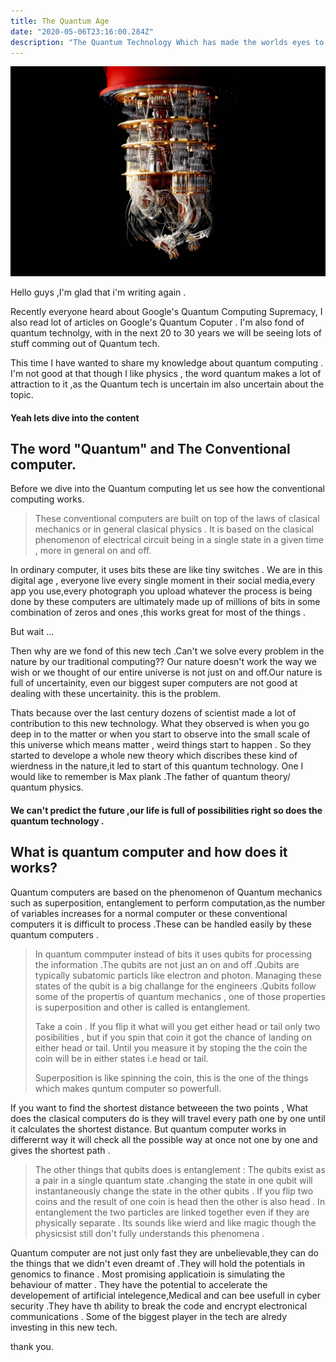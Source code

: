 ```yaml
---
title: The Quantum Age
date: "2020-05-06T23:16:00.284Z"
description: "The Quantum Technology Which has made the worlds eyes to shift towords this new tech."
---
```

![](./quantum-computer.jpg)

Hello guys ,I'm glad that i'm writing again .


Recently everyone heard about Google's Quantum Computing Supremacy,
I also read lot of articles on Google's Quantum Coputer . 
I'm also fond of quantum technolgy, with in the next 20 to 30 years we will be seeing lots of stuff comming out of Quantum tech.


This time I have wanted to share my knowledge about quantum computing .
I'm not good  at that though  I like physics , the word quantum makes a lot of attraction to it ,as the Quantum tech is uncertain im also uncertain about the topic.

#### Yeah lets dive into the content 

## The word "Quantum" and The Conventional computer.


 Before we dive into the Quantum computing let us see how the conventional computing works. 
 >These conventional computers are built on top of the laws of clasical mechanics or in general clasical physics . It is based on the clasical phenomenon of electrical circuit being in a single state in a given time , more in general on and off.
 
  In ordinary computer, it  uses bits these are like tiny switches . We are in this digital age , everyone live every single moment in  their social media,every app you use,every photograph you upload whatever the process is being done by these computers are ultimately made up of millions of bits in some combination of zeros and ones ,this works great for most of the things .
  
But wait ...

Then why are we fond of this new tech .Can't we solve every problem in the nature by our traditional computing??
Our nature doesn't work the way we wish or we thought of our entire universe is not just on and off.Our nature is full of uncertainity, even our biggest super computers are not good at dealing with these uncertainity. this is the problem.


Thats because over the last century dozens of scientist made a lot of contribution to this new technology. What they observed is when you go deep in to the matter or when you start to observe into the small scale of this universe which means matter , weird things start to happen . So they started to develope a whole new theory which discribes these kind of wierdness in the nature,it led to start of this quantum technology. One I would like to remember is Max plank .The father of quantum theory/ quantum physics.
#### We can't predict the future ,our life is full of possibilities right so does the quantum technology .

## What is quantum computer and how does it works?

Quantum computers are based on the phenomenon of Quantum mechanics such as superposition, entanglement to perform computation,as the number of variables increases for a normal computer or these conventional computers it is difficult to process .These can be handled easily by these quantum computers .

>In quantum commputer instead of bits it uses qubits for processing the information .The qubits are not just an on and off .Qubits are typically subatomic particls like electron and photon.
Managing these states of the qubit is a big challange for the engineers .Qubits follow some of the propertis of quantum mechanics , one of those properties is superposition and other is called is entanglement.
>
>Take a coin . If you flip it what will you get  either head or tail only two posibilities ,
but if you spin that coin it got the chance of landing on either head or tail. Until you measure it by stoping the the coin the coin will be in either states i.e head or tail.
>
>Superposition is like spinning the coin, this is the one of the things which makes quntum computer so powerfull.

If you want to find the shortest distance betweeen the two points , What does the clasical computers do is they will travel every path one by one until it calculates the shortest distance.
But quantum computer works in differernt way it will check all the possible way at once not one by one and gives the shortest path .

>The other things that qubits does is entanglement : The qubits exist as a pair in a single quantum state .changing the state in one qubit will instantaneously change  the state in the other qubits .
If you flip two coins and the result of one coin is head then the other is also head . In entanglement the two particles are linked together even if they are physically separate .
Its sounds like wierd and like magic though the physicsist still don't fully understands this phenomena .


Quantum computer are not just only fast they are unbelievable,they can do the things that we didn't even dreamt of .They will hold the potentials in genomics to finance .
Most promising applicatioin is simulating the behaviour of matter .
They have the potential to accelerate the developement of artificial intelegence,Medical and can bee usefull in cyber security .They have th ability to break the code and encrypt electronical communications .
Some of the biggest player in the tech are alredy investing in this new tech.



thank you.

